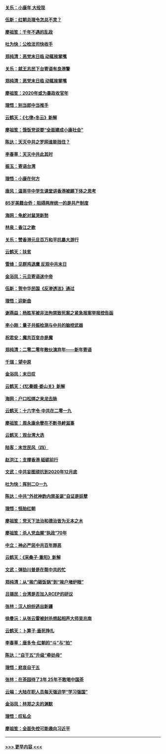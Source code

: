 #### [关乐：小康年 大役现](../pages/nsc993/n11774213.md?t=01081102) 
#### [伍新：红朝总理令怎总不灵？](../pages/nsc993/n11770813.md?t=01081102) 
#### [廖祖笙：千年不遇的乱政](../pages/nsc993/n11770373.md?t=01081102) 
#### [吐为快：公检法司快收手](../pages/nsc993/n11770359.md?t=01081102) 
#### [郑纯清：恶党末日临 动辄挨掌嘴](../pages/nsc993/n11769912.md?t=01081102) 
#### [关乐：就王志民下台寄语有良港警](../pages/nsc993/n11769903.md?t=01081102) 
#### [郑纯清：恶党末日临 动辄挨掌嘴](../pages/nsc993/n11769356.md?t=01081102) 
#### [廖祖笙：2020年或为暴政收官年](../pages/nsc993/n11768216.md?t=01081102) 
#### [理悟：别当郎中当推手](../pages/nsc993/n11768243.md?t=01081102) 
#### [云鹤天：《七律▪冬云》新解](../pages/nsc993/n11768204.md?t=01081102) 
#### [廖祖笙：饿饭党说要“全面建成小康社会”](../pages/nsc993/n11767482.md?t=01081102) 
#### [陈达：天灭中共之罗网谁能挡住？](../pages/nsc993/n11767465.md?t=01081102) 
#### [李春草：天灭中共此其时](../pages/nsc993/n11767452.md?t=01081102) 
#### [振玉：寄语台湾](../pages/nsc993/n11767432.md?t=01081102) 
#### [理悟：小康在何方](../pages/nsc993/n11767394.md?t=01081102) 
#### [唐风：温哥华中学生课堂讲香港被踢下体之思考](../pages/nsc993/n11766848.md?t=01081102) 
#### [85岁美籍台侨：阻碍两岸统一的是共产制度](../pages/nsc993/n11765043.md?t=01081102) 
#### [海网：龟蛇对鼠哭新愁](../pages/nsc993/n11764895.md?t=01081102) 
#### [林泉：香江之歌](../pages/nsc993/n11764415.md?t=01081102) 
#### [关乐：赞香港元旦百万和平抗暴大游行](../pages/nsc993/n11764382.md?t=01081102) 
#### [云鹤天：扶贫](../pages/nsc993/n11764245.md?t=01081102) 
#### [雪绮：见群鸡退鹰  反观中共末日](../pages/nsc993/n11762112.md?t=01081102) 
#### [金浴凤：元旦寄语迷中帝](../pages/nsc993/n11761788.md?t=01081102) 
#### [伍新：贺中华民国《反渗透法》通过](../pages/nsc993/n11761994.md?t=01081102) 
#### [理悟：迎新曲](../pages/nsc993/n11761152.md?t=01081102) 
#### [谢燕益：杨胜军被非法拘禁致死案之紧急报案举报控告函](../pages/nsc993/n11756134.md?t=01081102) 
#### [李小刚：量子共振检测与中共的脑控武器](../pages/nsc993/n11754518.md?t=01081102) 
#### [祝君安：魔共百变亦是魔](../pages/nsc993/n11754469.md?t=01081102) 
#### [郑纯清：二零二零年散伙演弃年——新年寄语](../pages/nsc993/n11754195.md?t=01081102) 
#### [千瑞：望中原](../pages/nsc993/n11754159.md?t=01081102) 
#### [金浴凤：末日叹](../pages/nsc993/n11752359.md?t=01081102) 
#### [云鹤天：《忆秦娥‧娄山关》新解](../pages/nsc993/n11752348.md?t=01081102) 
#### [海网：户口松绑之来龙去脉](../pages/nsc993/n11752328.md?t=01081102) 
#### [云鹤天：十六字令‧中共在二零一九](../pages/nsc993/n11752305.md?t=01081102) 
#### [廖祖笙：周永康余孽在不断寻衅滋事](../pages/nsc993/n11751013.md?t=01081102) 
#### [云鹤天：观台湾大选](../pages/nsc993/n11751007.md?t=01081102) 
#### [陆客：末世民风（四）](../pages/nsc993/n11749203.md?t=01081102) 
#### [赵洪江：支撑香港 砥砺前行](../pages/nsc993/n11748482.md?t=01081102) 
#### [文武：中共妄图顽抗到2020年12月底](../pages/nsc993/n11748446.md?t=01081102) 
#### [吐为快：挥别二O一九](../pages/nsc993/n11748411.md?t=01081102) 
#### [陈达：中共“外扰神韵内禁圣诞”自证是妖孽](../pages/nsc993/n11748226.md?t=01081102) 
#### [理悟：怪胎红朝](../pages/nsc993/n11748206.md?t=01081102) 
#### [廖祖笙：党天下法治和德治皆为无本之木](../pages/nsc993/n11748135.md?t=01081102) 
#### [廖祖笙：杀人党血腥“执政”70年](../pages/nsc993/n11745144.md?t=01081102) 
#### [中立：神必严惩中共百年罪恶](../pages/nsc993/n11744970.md?t=01081102) 
#### [云鹤天：《采桑子‧重阳》新解](../pages/nsc993/n11744948.md?t=01081102) 
#### [文武：弹劾川普是在帮中共的忙](../pages/nsc993/n11744758.md?t=01081102) 
#### [郑纯清：从“挨门砸饭锅”到“挨户堵炉眼”](../pages/nsc993/n11744745.md?t=01081102) 
#### [吕锡民：台湾是否加入RCEP的研议](../pages/nsc993/n11744701.md?t=01081102) 
#### [张林：汉人纷纷逃出新疆](../pages/nsc993/n11743530.md?t=01081102) 
#### [徐曼沅：从张云雷被封杀想起相声大师吴兆南](../pages/nsc993/n11741816.md?t=01081102) 
#### [云鹤天：卜算子‧垂死挣扎](../pages/nsc993/n11739956.md?t=01081102) 
#### [李春草：唐多令‧红朝的“斗”与“拍”](../pages/nsc993/n11739830.md?t=01081102) 
#### [陈达：“自干五”升级“牵妨母”](../pages/nsc993/n11739724.md?t=01081102) 
#### [理悟：悲哀自干五](../pages/nsc993/n11739547.md?t=01081102) 
#### [张林：在茶园待了3年 25年不敢喝中国茶](../pages/nsc993/n11739240.md?t=01081102) 
#### [云端：大陆在职人员每天强迫学“学习强国”](../pages/nsc993/n11738735.md?t=01081102) 
#### [金浴凤：林郑之夫的渊默](../pages/nsc993/n11737735.md?t=01081102) 
#### [理悟：叹私企](../pages/nsc993/n11737715.md?t=01081102) 
#### [廖祖笙：全面失控可能袭向习近平](../pages/nsc993/n11737704.md?t=01081102) 

----
#### [ >>> 更早内容 <<< ](../indexes/nsc993-earlier.md)
